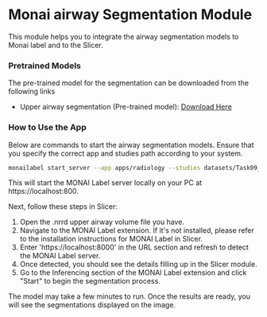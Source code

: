 <!--
Copyright (c) MONAI Consortium
Licensed under the Apache License, Version 2.0 (the "License");
you may not use this file except in compliance with the License.
You may obtain a copy of the License at
    http://www.apache.org/licenses/LICENSE-2.0
Unless required by applicable law or agreed to in writing, software
distributed under the License is distributed on an "AS IS" BASIS,
WITHOUT WARRANTIES OR CONDITIONS OF ANY KIND, either express or implied.
See the License for the specific language governing permissions and
limitations under the License.
-->

# Monai airway Segmentation Module

This module helps you to integrate the airway segmentation models to Monai label and to the Slicer.

### Pretrained Models

The pre-trained model for the segmentation can be downloaded from the following links

- Upper airway segmentation (Pre-trained model): [Download Here](http://www.link.com)

### How to Use the App

Below are commands to start the airway segmentation models. Ensure that you specify the correct app and studies path according to your system.

```bash
monailabel start_server --app apps/radiology --studies datasets/Task09_Spleen/imagesTr --conf models airway_segmentation
```

This will start the MONAI Label server locally on your PC at https://localhost:800.

Next, follow these steps in Slicer:

1. Open the .nrrd upper airway volume file you have.
2. Navigate to the MONAI Label extension. If it's not installed, please refer to the installation instructions for MONAI Label in Slicer.
3. Enter 'https://localhost:8000' in the URL section and refresh to detect the MONAI Label server.
4. Once detected, you should see the details filling up in the Slicer module.
5. Go to the Inferencing section of the MONAI Label extension and click "Start" to begin the segmentation process.

The model may take a few minutes to run. Once the results are ready, you will see the segmentations displayed on the image.
